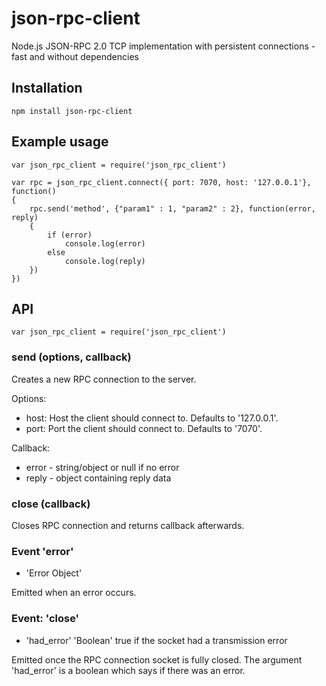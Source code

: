 json-rpc-client
===============

Node.js JSON-RPC 2.0 TCP implementation with persistent connections - fast and without dependencies

## Installation

	npm install json-rpc-client

## Example usage
    var json_rpc_client = require('json_rpc_client')

    var rpc = json_rpc_client.connect({ port: 7070, host: '127.0.0.1'}, function()
    {
        rpc.send('method', {"param1" : 1, "param2" : 2}, function(error, reply)
        {
            if (error)
                console.log(error)
            else
                console.log(reply)
        })
    })

## API

    var json_rpc_client = require('json_rpc_client')

### send (options, callback)

Creates a new RPC connection to the server.

Options:

* host: Host the client should connect to. Defaults to '127.0.0.1'.
* port: Port the client should connect to. Defaults to '7070'.

Callback:
* error - string/object or null if no error
* reply - object containing reply data

### close (callback)

Closes RPC connection and returns callback afterwards.

### Event 'error'
* 'Error Object'

Emitted when an error occurs.

### Event: 'close'
* 'had_error' 'Boolean' true if the socket had a transmission error

Emitted once the RPC connection socket is fully closed. The argument
'had_error' is a boolean which says if there was an error.
